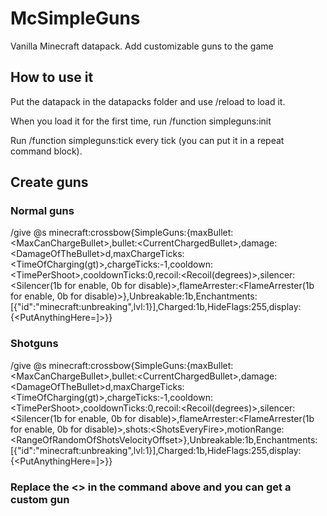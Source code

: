 # McSimpleGuns
Vanilla Minecraft datapack. Add customizable guns to the game

## How to use it

Put the datapack in the datapacks folder and use /reload to load it.

When you load it for the first time, run /function simpleguns:init

Run /function simpleguns:tick every tick (you can put it in a repeat command block).

## Create guns

### Normal guns

/give @s minecraft:crossbow{SimpleGuns:{maxBullet:\<MaxCanChargeBullet>,bullet:\<CurrentChargedBullet>,damage:\<DamageOfTheBullet>d,maxChargeTicks:\<TimeOfCharging(gt)>,chargeTicks:-1,cooldown:\<TimePerShoot>,cooldownTicks:0,recoil:\<Recoil(degrees)>,silencer:\<Silencer(1b for enable, 0b for disable)>,flameArrester:\<FlameArrester(1b for enable, 0b for disable)>},Unbreakable:1b,Enchantments:[{"id":"minecraft:unbreaking",lvl:1}],Charged:1b,HideFlags:255,display:{<PutAnythingHere=]>}}

### Shotguns

/give @s minecraft:crossbow{SimpleGuns:{maxBullet:\<MaxCanChargeBullet>,bullet:\<CurrentChargedBullet>,damage:\<DamageOfTheBullet>d,maxChargeTicks:\<TimeOfCharging(gt)>,chargeTicks:-1,cooldown:\<TimePerShoot>,cooldownTicks:0,recoil:\<Recoil(degrees)>,silencer:\<Silencer(1b for enable, 0b for disable)>,flameArrester:\<FlameArrester(1b for enable, 0b for disable)>,shots:\<ShotsEveryFire>,motionRange:\<RangeOfRandomOfShotsVelocityOffset>},Unbreakable:1b,Enchantments:[{"id":"minecraft:unbreaking",lvl:1}],Charged:1b,HideFlags:255,display:{<PutAnythingHere=]>}}

### Replace the <> in the command above and you can get a custom gun
